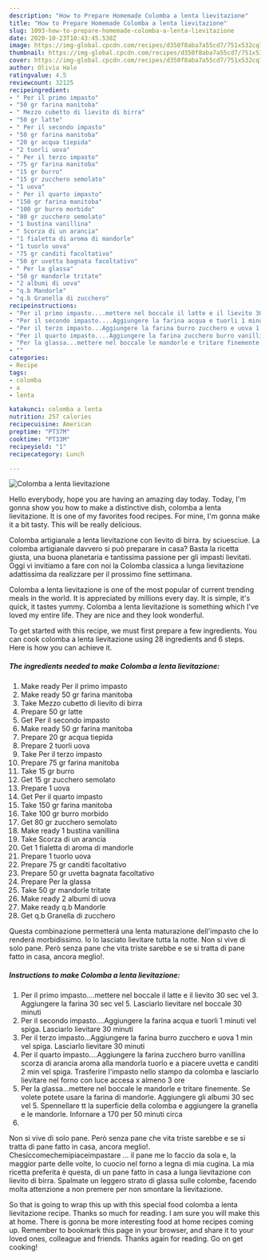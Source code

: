 ```yaml
---
description: "How to Prepare Homemade Colomba a lenta lievitazione"
title: "How to Prepare Homemade Colomba a lenta lievitazione"
slug: 1093-how-to-prepare-homemade-colomba-a-lenta-lievitazione
date: 2020-10-23T10:43:45.538Z
image: https://img-global.cpcdn.com/recipes/d350f8aba7a55cd7/751x532cq70/colomba-a-lenta-lievitazione-recipe-main-photo.jpg
thumbnail: https://img-global.cpcdn.com/recipes/d350f8aba7a55cd7/751x532cq70/colomba-a-lenta-lievitazione-recipe-main-photo.jpg
cover: https://img-global.cpcdn.com/recipes/d350f8aba7a55cd7/751x532cq70/colomba-a-lenta-lievitazione-recipe-main-photo.jpg
author: Olivia Hale
ratingvalue: 4.5
reviewcount: 32125
recipeingredient:
- " Per il primo impasto"
- "50 gr farina manitoba"
- " Mezzo cubetto di lievito di birra"
- "50 gr latte"
- " Per il secondo impasto"
- "50 gr farina manitoba"
- "20 gr acqua tiepida"
- "2 tuorli uova"
- " Per il terzo impasto"
- "75 gr farina manitoba"
- "15 gr burro"
- "15 gr zucchero semolato"
- "1 uova"
- " Per il quarto impasto"
- "150 gr farina manitoba"
- "100 gr burro morbido"
- "80 gr zucchero semolato"
- "1 bustina vanillina"
- " Scorza di un arancia"
- "1 fialetta di aroma di mandorle"
- "1 tuorlo uova"
- "75 gr canditi facoltativo"
- "50 gr uvetta bagnata facoltativo"
- " Per la glassa"
- "50 gr mandorle tritate"
- "2 albumi di uova"
- "q.b Mandorle"
- "q.b Granella di zucchero"
recipeinstructions:
- "Per il primo impasto....mettere nel boccale il latte e il lievito 30 sec vel 3. Aggiungere la farina 30 sec vel 5. Lasciarlo lievitare nel boccale 30 minuti"
- "Per il secondo impasto....Aggiungere la farina acqua e tuorli 1 minuti vel spiga. Lasciarlo lievitare 30 minuti"
- "Per il terzo impasto...Aggiungere la farina burro zucchero e uova 1 min vel spiga. Lasciarlo lievitare 30 minuti"
- "Per il quarto impasto....Aggiungere la farina zucchero burro vanillina scorza di arancia aroma alla mandorla tuorlo e a piacere uvetta e canditi 2 min vel spiga. Trasferire l&#39;impasto nello stampo da colomba e lasciarlo lievitare nel forno con luce accesa x almeno 3 ore"
- "Per la glassa...mettere nel boccale le mandorle e tritare finemente. Se volete potete usare la farina di mandorle. Aggiungere gli albumi 30 sec vel 5. Spennellare tt la superficie della colomba e aggiungere la granella e le mandorle. Infornare a 170 per 50 minuti circa"
- ""
categories:
- Recipe
tags:
- colomba
- a
- lenta

katakunci: colomba a lenta 
nutrition: 257 calories
recipecuisine: American
preptime: "PT37M"
cooktime: "PT33M"
recipeyield: "1"
recipecategory: Lunch

---
```



![Colomba a lenta lievitazione](https://img-global.cpcdn.com/recipes/d350f8aba7a55cd7/751x532cq70/colomba-a-lenta-lievitazione-recipe-main-photo.jpg)

Hello everybody, hope you are having an amazing day today. Today, I'm gonna show you how to make a distinctive dish, colomba a lenta lievitazione. It is one of my favorites food recipes. For mine, I'm gonna make it a bit tasty. This will be really delicious.

Colomba artigianale a lenta lievitazione con lievito di birra. by sciuesciue. La colomba artigianale davvero si può preparare in casa? Basta la ricetta giusta, una buona planetaria e tantissima passione per gli impasti lievitati. Oggi vi invitiamo a fare con noi la Colomba classica a lunga lievitazione adattissima da realizzare per il prossimo fine settimana.

Colomba a lenta lievitazione is one of the most popular of current trending meals in the world. It is appreciated by millions every day. It is simple, it's quick, it tastes yummy. Colomba a lenta lievitazione is something which I've loved my entire life. They are nice and they look wonderful.


To get started with this recipe, we must first prepare a few ingredients. You can cook colomba a lenta lievitazione using 28 ingredients and 6 steps. Here is how you can achieve it.

<!--inarticleads1-->

##### The ingredients needed to make Colomba a lenta lievitazione:

1. Make ready  Per il primo impasto
1. Make ready 50 gr farina manitoba
1. Take  Mezzo cubetto di lievito di birra
1. Prepare 50 gr latte
1. Get  Per il secondo impasto
1. Make ready 50 gr farina manitoba
1. Prepare 20 gr acqua tiepida
1. Prepare 2 tuorli uova
1. Take  Per il terzo impasto
1. Prepare 75 gr farina manitoba
1. Take 15 gr burro
1. Get 15 gr zucchero semolato
1. Prepare 1 uova
1. Get  Per il quarto impasto
1. Take 150 gr farina manitoba
1. Take 100 gr burro morbido
1. Get 80 gr zucchero semolato
1. Make ready 1 bustina vanillina
1. Take  Scorza di un arancia
1. Get 1 fialetta di aroma di mandorle
1. Prepare 1 tuorlo uova
1. Prepare 75 gr canditi facoltativo
1. Prepare 50 gr uvetta bagnata facoltativo
1. Prepare  Per la glassa
1. Take 50 gr mandorle tritate
1. Make ready 2 albumi di uova
1. Make ready q.b Mandorle
1. Get q.b Granella di zucchero


Questa combinazione permetterá una lenta maturazione dell&#39;impasto che lo renderá morbidissimo. Io lo lasciato lievitare tutta la notte. Non si vive di solo pane. Però senza pane che vita triste sarebbe e se si tratta di pane fatto in casa, ancora meglio!. 

<!--inarticleads2-->

##### Instructions to make Colomba a lenta lievitazione:

1. Per il primo impasto....mettere nel boccale il latte e il lievito 30 sec vel 3. Aggiungere la farina 30 sec vel 5. Lasciarlo lievitare nel boccale 30 minuti
1. Per il secondo impasto....Aggiungere la farina acqua e tuorli 1 minuti vel spiga. Lasciarlo lievitare 30 minuti
1. Per il terzo impasto...Aggiungere la farina burro zucchero e uova 1 min vel spiga. Lasciarlo lievitare 30 minuti
1. Per il quarto impasto....Aggiungere la farina zucchero burro vanillina scorza di arancia aroma alla mandorla tuorlo e a piacere uvetta e canditi 2 min vel spiga. Trasferire l&#39;impasto nello stampo da colomba e lasciarlo lievitare nel forno con luce accesa x almeno 3 ore
1. Per la glassa...mettere nel boccale le mandorle e tritare finemente. Se volete potete usare la farina di mandorle. Aggiungere gli albumi 30 sec vel 5. Spennellare tt la superficie della colomba e aggiungere la granella e le mandorle. Infornare a 170 per 50 minuti circa
1. 


Non si vive di solo pane. Però senza pane che vita triste sarebbe e se si tratta di pane fatto in casa, ancora meglio!. Chesiccomechemipiaceimpastare … il pane me lo faccio da sola e, la maggior parte delle volte, lo cuocio nel forno a legna di mia cugina. La mia ricetta preferita è questa, di un pane fatto in casa a lunga lievitazione con lievito di birra. Spalmate un leggero strato di glassa sulle colombe, facendo molta attenzione a non premere per non smontare la lievitazione. 

So that is going to wrap this up with this special food colomba a lenta lievitazione recipe. Thanks so much for reading. I am sure you will make this at home. There is gonna be more interesting food at home recipes coming up. Remember to bookmark this page in your browser, and share it to your loved ones, colleague and friends. Thanks again for reading. Go on get cooking!
